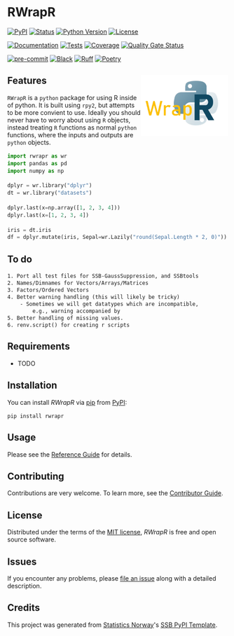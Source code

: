 # RWrapR

[![PyPI](https://img.shields.io/pypi/v/rwrapr.svg)][pypi status]
[![Status](https://img.shields.io/pypi/status/rwrapr.svg)][pypi status]
[![Python Version](https://img.shields.io/pypi/pyversions/rwrapr)][pypi status]
[![License](https://img.shields.io/pypi/l/rwrapr)][license]

[![Documentation](https://github.com/statisticsnorway/ssb-rwrapr/actions/workflows/docs.yml/badge.svg)][documentation]
[![Tests](https://github.com/statisticsnorway/ssb-rwrapr/actions/workflows/tests.yml/badge.svg)][tests]
[![Coverage](https://sonarcloud.io/api/project_badges/measure?project=statisticsnorway_ssb-rwrapr&metric=coverage)][sonarcov]
[![Quality Gate Status](https://sonarcloud.io/api/project_badges/measure?project=statisticsnorway_ssb-rwrapr&metric=alert_status)][sonarquality]

[![pre-commit](https://img.shields.io/badge/pre--commit-enabled-brightgreen?logo=pre-commit&logoColor=white)][pre-commit]
[![Black](https://img.shields.io/badge/code%20style-black-000000.svg)][black]
[![Ruff](https://img.shields.io/endpoint?url=https://raw.githubusercontent.com/astral-sh/ruff/main/assets/badge/v2.json)](https://github.com/astral-sh/ruff)
[![Poetry](https://img.shields.io/endpoint?url=https://python-poetry.org/badge/v0.json)][poetry]

[pypi status]: https://pypi.org/project/ssb-rwrapr/
[documentation]: https://statisticsnorway.github.io/ssb-rwrapr
[tests]: https://github.com/statisticsnorway/ssb-rwrapr/actions?workflow=Tests

[sonarcov]: https://sonarcloud.io/summary/overall?id=statisticsnorway_ssb-rwrapr
[sonarquality]: https://sonarcloud.io/summary/overall?id=statisticsnorway_ssb-rwrapr
[pre-commit]: https://github.com/pre-commit/pre-commit
[black]: https://github.com/psf/black
[poetry]: https://python-poetry.org/

## Features <img src="images/WrapR-logo.png" alt="Logo" align = "right" height="139" class="logo">
`RWrapR` is a `python` package for using R inside of python.
It is built using `rpy2`, but attempts to be more convient to use.
Ideally you should never have to worry about using `R` objects,
instead treating `R` functions as normal `python` functions, where the inputs
and outputs are `python` objects.

```python
import rwrapr as wr
import pandas as pd
import numpy as np

dplyr = wr.library("dplyr")
dt = wr.library("datasets")

dplyr.last(x=np.array([1, 2, 3, 4]))
dplyr.last(x=[1, 2, 3, 4])

iris = dt.iris
df = dplyr.mutate(iris, Sepal=wr.Lazily("round(Sepal.Length * 2, 0)"))
```

## To do

    1. Port all test files for SSB-GaussSuppression, and SSBtools
    2. Names/Dimnames for Vectors/Arrays/Matrices
    3. Factors/Ordered Vectors
    4. Better warning handling (this will likely be tricky)
        - Sometimes we will get datatypes which are incompatible,
            e.g., warning accompanied by
    5. Better handling of missing values.
    6. renv.script() for creating r scripts


## Requirements

- TODO

## Installation

You can install _RWrapR_ via [pip] from [PyPI]:

```console
pip install rwrapr
```

## Usage

Please see the [Reference Guide] for details.

## Contributing

Contributions are very welcome.
To learn more, see the [Contributor Guide].

## License

Distributed under the terms of the [MIT license][license],
_RWrapR_ is free and open source software.

## Issues

If you encounter any problems,
please [file an issue] along with a detailed description.

## Credits

This project was generated from [Statistics Norway]'s [SSB PyPI Template].

[statistics norway]: https://www.ssb.no/en
[pypi]: https://pypi.org/
[ssb pypi template]: https://github.com/statisticsnorway/ssb-pypitemplate
[file an issue]: https://github.com/statisticsnorway/ssb-rwrapr/issues
[pip]: https://pip.pypa.io/

<!-- github-only -->

[license]: https://github.com/statisticsnorway/ssb-rwrapr/blob/main/LICENSE
[contributor guide]: https://github.com/statisticsnorway/ssb-rwrapr/blob/main/CONTRIBUTING.md
[reference guide]: https://statisticsnorway.github.io/ssb-rwrapr/reference.html
